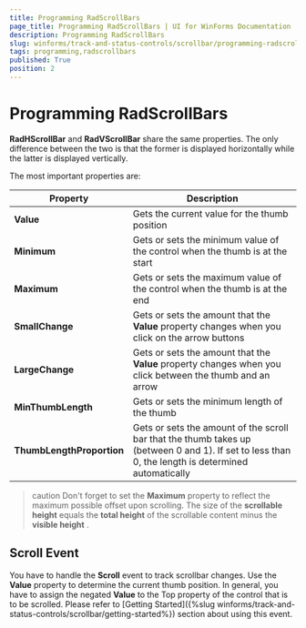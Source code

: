 ```yaml
---
title: Programming RadScrollBars
page_title: Programming RadScrollBars | UI for WinForms Documentation
description: Programming RadScrollBars
slug: winforms/track-and-status-controls/scrollbar/programming-radscrollbars
tags: programming,radscrollbars
published: True
position: 2
---
```


# Programming RadScrollBars

__RadHScrollBar__ and __RadVScrollBar__ share the same properties. The only difference between the two is that the former is displayed horizontally while the latter is displayed vertically.

The most important properties are:

|Property|Description|
|-----|-----|
| __Value__ |Gets the current value for the thumb position|
| __Minimum__ |Gets or sets the minimum value of the control when the thumb is at the start|
| __Maximum__ |Gets or sets the maximum value of the control when the thumb is at the end|
| __SmallChange__ |Gets or sets the amount that the __Value__ property changes when you click on the arrow buttons|
| __LargeChange__ |Gets or sets the amount that the __Value__ property changes when you click between the thumb and an arrow|
| __MinThumbLength__ |Gets or sets the minimum length of the thumb|
| __ThumbLengthProportion__ |Gets or sets the amount of the scroll bar that the thumb takes up (between 0 and 1). If set to less than 0, the length is determined automatically|

>caution Don't forget to set the __Maximum__ property to reflect the maximum possible offset upon scrolling. The size of the __scrollable height__ equals the __total height__ of the scrollable content minus the __visible height__ .
>


## Scroll Event

You have to handle the __Scroll__ event to track scrollbar changes. Use the __Value__ property to determine the current thumb position. In general, you have to assign the negated __Value__ to the Top property of the control that is to be scrolled. Please refer to [Getting Started]({%slug winforms/track-and-status-controls/scrollbar/getting-started%}) section about using this event.
